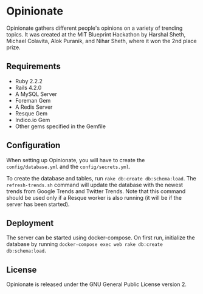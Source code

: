 # Opinionate
Opinionate gathers different people's opinions on a variety of trending topics. It was created at the MIT Blueprint Hackathon by Harshal Sheth, Michael Colavita, Alok Puranik, and Nihar Sheth, where it won the 2nd place prize.

## Requirements
* Ruby 2.2.2
* Rails 4.2.0
* A MySQL Server
* Foreman Gem
* A Redis Server
* Resque Gem
* Indico.io Gem
* Other gems specified in the Gemfile

## Configuration
When setting up Opinionate, you will have to create the `config/database.yml` and the `config/secrets.yml`.

To create the database and tables, run `rake db:create db:schema:load`. The `refresh-trends.sh` command will update the database with the newest trends from Google Trends and Twitter Trends. Note that this command should be used only if a Resque worker is also running (it will be if the server has been started).

## Deployment
The server can be started using docker-compose. On first run, initialize the database by running `docker-compose exec web rake db:create db:schema:load`.

## License
Opinionate is released under the GNU General Public License version 2.
